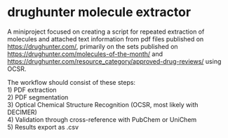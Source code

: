 # drughunter molecule extractor
 A miniproject focused on creating a script for repeated extraction of molecules and attached text information from pdf files published on https://drughunter.com/, primarily on the sets published on  https://drughunter.com/molecules-of-the-month/ and  https://drughunter.com/resource_category/approved-drug-reviews/ using OCSR.

 The workflow should consist of these steps: <br />
	1) PDF extraction <br />
	2) PDF segmentation <br />
	3) Optical Chemical Structure Recognition (OCSR, most likely with DECIMER) <br />
	4) Validation through cross-reference with PubChem or UniChem <br />
	5) Results export as .csv <br />